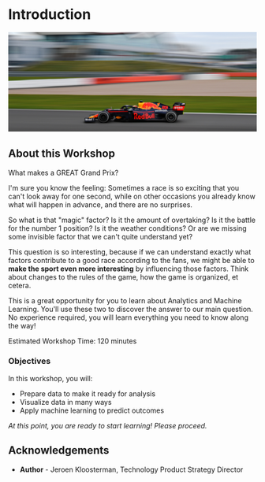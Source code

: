 # Introduction

![Oracle Workshop](images/banner.png)

## About this Workshop

What makes a GREAT Grand Prix?

I'm sure you know the feeling: Sometimes a race is so exciting that you can't look away for one second, while on other occasions you already know what will happen in advance, and there are no surprises.

So what is that "magic" factor? Is it the amount of overtaking? Is it the battle for the number 1 position? Is it the weather conditions? Or are we missing some invisible factor that we can't quite understand yet?

This question is so interesting, because if we can understand exactly what factors contribute to a good race according to the fans, we might be able to **make the sport even more interesting** by influencing those factors. Think about changes to the rules of the game, how the game is organized, et cetera.

This is a great opportunity for you to learn about Analytics and Machine Learning. You'll use these two to discover the answer to our main question. No experience required, you will learn everything you need to know along the way!

Estimated Workshop Time: 120 minutes

### Objectives
In this workshop, you will:
- Prepare data to make it ready for analysis
- Visualize data in many ways
- Apply machine learning to predict outcomes

_At this point, you are ready to start learning! Please proceed._

## **Acknowledgements**

- **Author** - Jeroen Kloosterman, Technology Product Strategy Director
